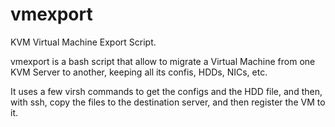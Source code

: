 vmexport
========

KVM Virtual Machine Export Script.

vmexport is a bash script that allow to migrate a Virtual Machine from one KVM Server to another, keeping all its confis, HDDs, NICs, etc.

It uses a few virsh commands to get the configs and the HDD file, and then, with ssh, copy the files to the destination server, and then register the VM to it.









